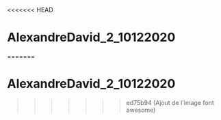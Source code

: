 <<<<<<< HEAD
# AlexandreDavid_2_10122020
=======
# AlexandreDavid_2_10122020
>>>>>>> ed75b94 (Ajout de l'image font awesome)
